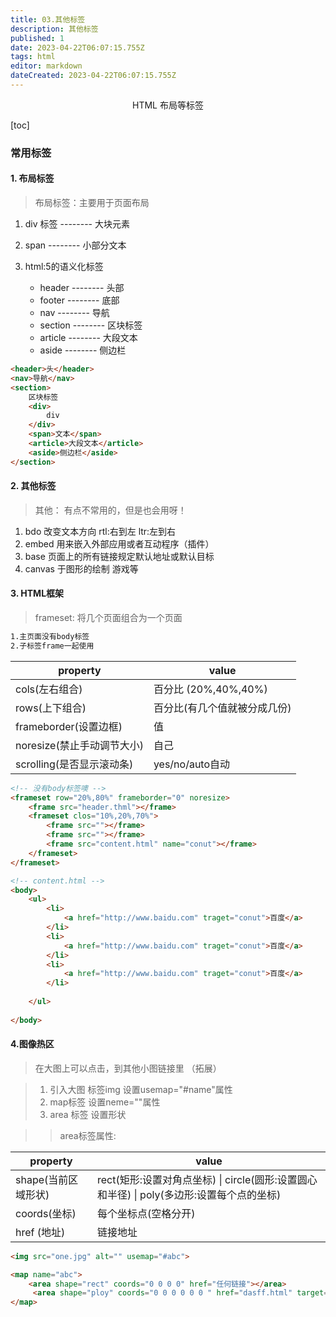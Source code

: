 ```yaml
---
title: 03.其他标签
description: 其他标签
published: 1
date: 2023-04-22T06:07:15.755Z
tags: html
editor: markdown
dateCreated: 2023-04-22T06:07:15.755Z
---
```


<center>HTML 布局等标签</center>

[toc]

### 常用标签

#### 1. 布局标签

> 布局标签：主要用于页面布局

1. div 标签   -------- 大块元素

2. span      --------  小部分文本

3. html:5的语义化标签
   * header   --------  头部
   * footer   --------  底部
   * nav  --------  导航
   * section  --------  区块标签
   * article  --------  大段文本
   * aside   --------  侧边栏

```html
<header>头</header>
<nav>导航</nav>
<section>
    区块标签
    <div>
        div
    </div>
    <span>文本</span>
    <article>大段文本</article>
    <aside>侧边栏</aside>
</section>
```

####  2. 其他标签

> 其他： 有点不常用的，但是也会用呀！

1. bdo  改变文本方向  rtl:右到左   ltr:左到右
2. embed 用来嵌入外部应用或者互动程序（插件） 
3. base 页面上的所有链接规定默认地址或默认目标
4. canvas 于图形的绘制 游戏等



#### 3. HTML框架

> frameset:   将几个页面组合为一个页面

```tex
1.主页面没有body标签
2.子标签frame一起使用
```

| property                   | value                        |
| -------------------------- | ---------------------------- |
| cols(左右组合)             | 百分比 (20%,40%,40%)         |
| rows(上下组合)             | 百分比(有几个值就被分成几份) |
| frameborder(设置边框)      | 值                           |
| noresize(禁止手动调节大小) | 自己                         |
| scrolling(是否显示滚动条)  | yes/no/auto自动              |

```html
<!-- 没有body标签噢 -->
<frameset row="20%,80%" frameborder="0" noresize>
	<frame src="header.thml"></frame>
	<frameset clos="10%,20%,70%">
        <frame src=""></frame>
 		<frame src=""></frame>
 		<frame src="content.html" name="conut"></frame>
	</frameset>
</frameset>

<!-- content.html -->
<body>
    <ul>
        <li>
            <a href="http://www.baidu.com" traget="conut">百度</a>
        </li>
        <li>
        	<a href="http://www.baidu.com" traget="conut">百度</a>
        </li>
        <li>
            <a href="http://www.baidu.com" traget="conut">百度</a>
        </li>
        
    </ul>
     
</body>

```

#### 4.图像热区

> 在大图上可以点击，到其他小图链接里 （拓展）

>1. 引入大图  标签img  设置usemap="#name"属性
>2. map标签  设置neme=""属性
>3. area 标签  设置形状

> > area标签属性:

| property            | value                                                        |
| ------------------- | ------------------------------------------------------------ |
| shape(当前区域形状) | rect(矩形:设置对角点坐标)  \| circle(圆形:设置圆心和半径)  \| poly(多边形:设置每个点的坐标) |
| coords(坐标)        | 每个坐标点(空格分开)                                         |
| href (地址)         | 链接地址                                                     |

```html	
<img src="one.jpg" alt="" usemap="#abc">

<map name="abc">
    <area shape="rect" coords="0 0 0 0" href="任何链接"></area>
	 <area shape="ploy" coords="0 0 0 0 0 0 " href="dasff.html" target="_blank"></area>
</map>

```











